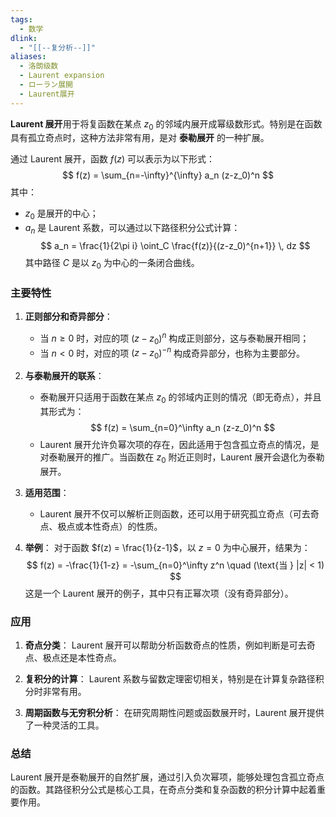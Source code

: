 ```yaml
---
tags:
  - 数学
dlink:
  - "[[--复分析--]]"
aliases:
  - 洛朗级数
  - Laurent expansion
  - ローラン展開
  - Laurent展开
---
```

**Laurent 展开**用于将复函数在某点 $z_0$ 的邻域内展开成幂级数形式。特别是在函数具有孤立奇点时，这种方法非常有用，是对 **泰勒展开** 的一种扩展。

通过 Laurent 展开，函数 $f(z)$ 可以表示为以下形式：
$$
f(z) = \sum_{n=-\infty}^{\infty} a_n (z-z_0)^n
$$
其中：
- $z_0$ 是展开的中心；
- $a_n$ 是 Laurent 系数，可以通过以下路径积分公式计算：
$$
a_n = \frac{1}{2\pi i} \oint_C \frac{f(z)}{(z-z_0)^{n+1}} \, dz
$$
  其中路径 $C$ 是以 $z_0$ 为中心的一条闭合曲线。

### 主要特性
1. **正则部分和奇异部分**：
   - 当 $n \geq 0$ 时，对应的项 $(z-z_0)^n$ 构成正则部分，这与泰勒展开相同；
   - 当 $n < 0$ 时，对应的项 $(z-z_0)^{-n}$ 构成奇异部分，也称为主要部分。

2. **与泰勒展开的联系**：
   - 泰勒展开只适用于函数在某点 $z_0$ 的邻域内正则的情况（即无奇点），并且其形式为：
     $$
     f(z) = \sum_{n=0}^\infty a_n (z-z_0)^n
     $$
   - Laurent 展开允许负幂次项的存在，因此适用于包含孤立奇点的情况，是对泰勒展开的推广。当函数在 $z_0$ 附近正则时，Laurent 展开会退化为泰勒展开。

3. **适用范围**：
   - Laurent 展开不仅可以解析正则函数，还可以用于研究孤立奇点（可去奇点、极点或本性奇点）的性质。

4. **举例**：
   对于函数 $f(z) = \frac{1}{z-1}$，以 $z=0$ 为中心展开，结果为：
   $$
   f(z) = -\frac{1}{1-z} = -\sum_{n=0}^\infty z^n \quad (\text{当 } |z| < 1)
   $$
   这是一个 Laurent 展开的例子，其中只有正幂次项（没有奇异部分）。

### 应用
1. **奇点分类**：
   Laurent 展开可以帮助分析函数奇点的性质，例如判断是可去奇点、极点还是本性奇点。

2. **复积分的计算**：
   Laurent 系数与留数定理密切相关，特别是在计算复杂路径积分时非常有用。

3. **周期函数与无穷积分析**：
   在研究周期性问题或函数展开时，Laurent 展开提供了一种灵活的工具。

### 总结
Laurent 展开是泰勒展开的自然扩展，通过引入负次幂项，能够处理包含孤立奇点的函数。其路径积分公式是核心工具，在奇点分类和复杂函数的积分计算中起着重要作用。